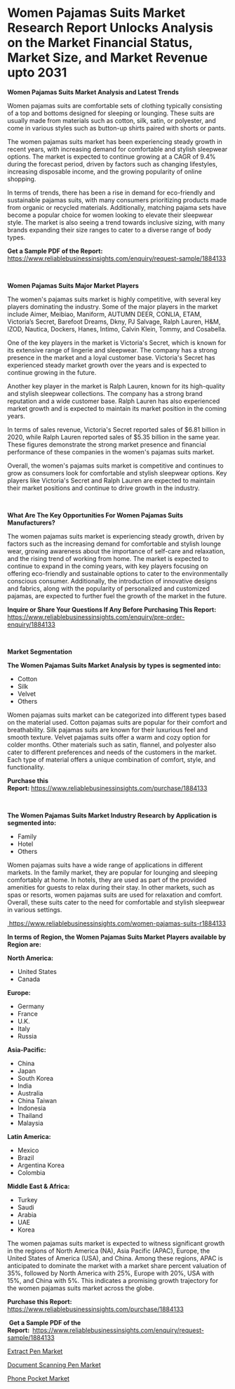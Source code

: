 <p><h1>Women Pajamas Suits Market Research Report Unlocks Analysis on the Market Financial Status, Market Size, and Market Revenue upto 2031</h1></p><p><strong>Women Pajamas Suits Market Analysis and Latest Trends</strong></p>
<p><p>Women pajamas suits are comfortable sets of clothing typically consisting of a top and bottoms designed for sleeping or lounging. These suits are usually made from materials such as cotton, silk, satin, or polyester, and come in various styles such as button-up shirts paired with shorts or pants.</p><p>The women pajamas suits market has been experiencing steady growth in recent years, with increasing demand for comfortable and stylish sleepwear options. The market is expected to continue growing at a CAGR of 9.4% during the forecast period, driven by factors such as changing lifestyles, increasing disposable income, and the growing popularity of online shopping.</p><p>In terms of trends, there has been a rise in demand for eco-friendly and sustainable pajamas suits, with many consumers prioritizing products made from organic or recycled materials. Additionally, matching pajama sets have become a popular choice for women looking to elevate their sleepwear style. The market is also seeing a trend towards inclusive sizing, with many brands expanding their size ranges to cater to a diverse range of body types.</p></p>
<p><strong>Get a Sample PDF of the Report:&nbsp;</strong> <a href="https://www.reliablebusinessinsights.com/enquiry/request-sample/1884133">https://www.reliablebusinessinsights.com/enquiry/request-sample/1884133</a></p>
<p>&nbsp;</p>
<p><strong>Women Pajamas Suits Major Market Players</strong></p>
<p><p>The women's pajamas suits market is highly competitive, with several key players dominating the industry. Some of the major players in the market include Aimer, Meibiao, Maniform, AUTUMN DEER, CONLIA, ETAM, Victoria’s Secret, Barefoot Dreams, Dkny, PJ Salvage, Ralph Lauren, H&M, IZOD, Nautica, Dockers, Hanes, Intimo, Calvin Klein, Tommy, and Cosabella.</p><p>One of the key players in the market is Victoria's Secret, which is known for its extensive range of lingerie and sleepwear. The company has a strong presence in the market and a loyal customer base. Victoria's Secret has experienced steady market growth over the years and is expected to continue growing in the future.</p><p>Another key player in the market is Ralph Lauren, known for its high-quality and stylish sleepwear collections. The company has a strong brand reputation and a wide customer base. Ralph Lauren has also experienced market growth and is expected to maintain its market position in the coming years.</p><p>In terms of sales revenue, Victoria's Secret reported sales of $6.81 billion in 2020, while Ralph Lauren reported sales of $5.35 billion in the same year. These figures demonstrate the strong market presence and financial performance of these companies in the women's pajamas suits market.</p><p>Overall, the women's pajamas suits market is competitive and continues to grow as consumers look for comfortable and stylish sleepwear options. Key players like Victoria's Secret and Ralph Lauren are expected to maintain their market positions and continue to drive growth in the industry.</p></p>
<p>&nbsp;</p>
<p><strong>What Are The Key Opportunities For Women Pajamas Suits Manufacturers?</strong></p>
<p><p>The women pajamas suits market is experiencing steady growth, driven by factors such as the increasing demand for comfortable and stylish lounge wear, growing awareness about the importance of self-care and relaxation, and the rising trend of working from home. The market is expected to continue to expand in the coming years, with key players focusing on offering eco-friendly and sustainable options to cater to the environmentally conscious consumer. Additionally, the introduction of innovative designs and fabrics, along with the popularity of personalized and customized pajamas, are expected to further fuel the growth of the market in the future.</p></p>
<p><strong>Inquire or Share Your Questions If Any Before Purchasing This Report:</strong> <a href="https://www.reliablebusinessinsights.com/enquiry/pre-order-enquiry/1884133">https://www.reliablebusinessinsights.com/enquiry/pre-order-enquiry/1884133</a></p>
<p>&nbsp;</p>
<p><strong>Market Segmentation</strong></p>
<p><strong>The Women Pajamas Suits Market Analysis by types is segmented into:</strong></p>
<p><ul><li>Cotton</li><li>Silk</li><li>Velvet</li><li>Others</li></ul></p>
<p><p>Women pajamas suits market can be categorized into different types based on the material used. Cotton pajamas suits are popular for their comfort and breathability. Silk pajamas suits are known for their luxurious feel and smooth texture. Velvet pajamas suits offer a warm and cozy option for colder months. Other materials such as satin, flannel, and polyester also cater to different preferences and needs of the customers in the market. Each type of material offers a unique combination of comfort, style, and functionality.</p></p>
<p><strong>Purchase this Report:&nbsp;</strong><a href="https://www.reliablebusinessinsights.com/purchase/1884133">https://www.reliablebusinessinsights.com/purchase/1884133</a></p>
<p>&nbsp;</p>
<p><strong>The Women Pajamas Suits Market Industry Research by Application is segmented into:</strong></p>
<p><ul><li>Family</li><li>Hotel</li><li>Others</li></ul></p>
<p><p>Women pajamas suits have a wide range of applications in different markets. In the family market, they are popular for lounging and sleeping comfortably at home. In hotels, they are used as part of the provided amenities for guests to relax during their stay. In other markets, such as spas or resorts, women pajamas suits are used for relaxation and comfort. Overall, these suits cater to the need for comfortable and stylish sleepwear in various settings.</p></p>
<p><a href="https://www.reliablebusinessinsights.com/women-pajamas-suits-r1884133">&nbsp;https://www.reliablebusinessinsights.com/women-pajamas-suits-r1884133</a></p>
<p><strong>In terms of Region, the Women Pajamas Suits Market Players available by Region are:</strong></p>
<p>
    <p> <strong> North America: </strong>
        <ul>
            <li>United States</li>
            <li>Canada</li>
        </ul>
        </p> 
    <p> <strong> Europe: </strong>
        <ul>
            <li>Germany</li>
            <li>France</li>
            <li>U.K.</li>
            <li>Italy</li>
            <li>Russia</li>
        </ul>
        </p> 
    <p> <strong> Asia-Pacific: </strong>
        <ul>
            <li>China</li>
            <li>Japan</li>
            <li>South Korea</li>
            <li>India</li>
            <li>Australia</li>
            <li>China Taiwan</li>
            <li>Indonesia</li>
            <li>Thailand</li>
            <li>Malaysia</li>
        </ul>
        </p> 
    <p> <strong> Latin America: </strong>
        <ul>
            <li>Mexico</li>
            <li>Brazil</li>
            <li>Argentina Korea</li>
            <li>Colombia</li>
        </ul>
        </p> 
    <p> <strong> Middle East & Africa: </strong>
        <ul>
            <li>Turkey</li>
            <li>Saudi</li>
            <li>Arabia</li>
            <li>UAE</li>
            <li>Korea</li>
        </ul>
    </p>
    </p>
<p><p>The women pajamas suits market is expected to witness significant growth in the regions of North America (NA), Asia Pacific (APAC), Europe, the United States of America (USA), and China. Among these regions, APAC is anticipated to dominate the market with a market share percent valuation of 35%, followed by North America with 25%, Europe with 20%, USA with 15%, and China with 5%. This indicates a promising growth trajectory for the women pajamas suits market across the globe.</p></p>
<p><strong>Purchase this Report: </strong><a href="https://www.reliablebusinessinsights.com/purchase/1884133">https://www.reliablebusinessinsights.com/purchase/1884133</a></p>
<p>&nbsp;<strong>Get a Sample PDF of the Report:&nbsp;&nbsp;</strong><a href="https://www.reliablebusinessinsights.com/enquiry/request-sample/1884133">https://www.reliablebusinessinsights.com/enquiry/request-sample/1884133</a></p>
<p><strong></strong></p>
<p><p><a href="https://github.com/theanastasiyah/Market-Research-Report-List-1/blob/main/extract-pen-market.md">Extract Pen Market</a></p><p><a href="https://github.com/khlifeservices/Market-Research-Report-List-1/blob/main/document-scanning-pen-market.md">Document Scanning Pen Market</a></p><p><a href="https://github.com/ockatxef85/Market-Research-Report-List-1/blob/main/phone-pocket-market.md">Phone Pocket Market</a></p></p>